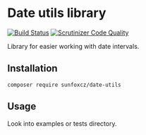 Date utils library
==================

[![Build Status](https://travis-ci.org/sunfoxcz/date-utils.svg?branch=master)](https://travis-ci.org/sunfoxcz/date-utils)
[![Scrutinizer Code Quality](https://scrutinizer-ci.com/g/sunfoxcz/date-utils/badges/quality-score.png?b=master)](https://scrutinizer-ci.com/g/sunfoxcz/date-utils/?branch=master)

Library for easier working with date intervals.

Installation
------------

	composer require sunfoxcz/date-utils

Usage
-----

Look into examples or tests directory.
